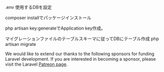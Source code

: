 .env
使用するDBを設定

composer installでパッケージインストール

php artisan key:generateでApplication key作成。

マイグレーションファイルのテーブルスキーマに従ってDBにテーブル作成
php artisan migrate

We would like to extend our thanks to the following sponsors for funding Laravel development. If you are interested in becoming a sponsor, please visit the Laravel [Patreon page](https://patreon.com/taylorotwell).
